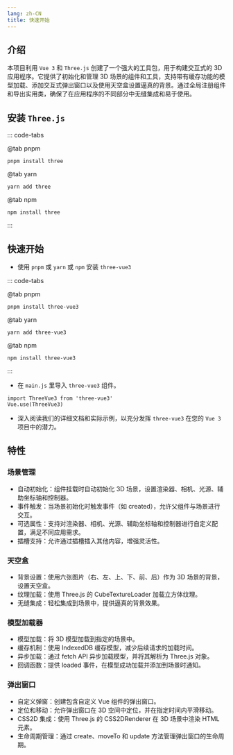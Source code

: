```yaml
---
lang: zh-CN
title: 快速开始
---
```


## 介绍

本项目利用 `Vue 3` 和 `Three.js` 创建了一个强大的工具包，用于构建交互式的 3D 应用程序。它提供了初始化和管理 3D 场景的组件和工具，支持带有缓存功能的模型加载、添加交互式弹出窗口以及使用天空盒设置逼真的背景。通过全局注册组件和导出实用类，确保了在应用程序的不同部分中无缝集成和易于使用。

## 安装 `Three.js`

::: code-tabs

@tab pnpm

```bash:no-line-numbers
pnpm install three
```

@tab yarn

```bash:no-line-numbers
yarn add three
```

@tab npm

```bash:no-line-numbers
npm install three
```

:::

## 快速开始

- 使用 `pnpm` 或 `yarn` 或 `npm` 安装 `three-vue3`

::: code-tabs

@tab pnpm

```bash:no-line-numbers
pnpm install three-vue3
```

@tab yarn

```bash:no-line-numbers
yarn add three-vue3
```

@tab npm

```bash:no-line-numbers
npm install three-vue3
```

:::

- 在 `main.js` 里导入 `three-vue3` 组件。

```js:no-line-numbers
import ThreeVue3 from 'three-vue3'
Vue.use(ThreeVue3)
```

- 深入阅读我们的详细文档和实际示例，以充分发挥 `three-vue3` 在您的 `Vue 3` 项目中的潜力。

## 特性

### 场景管理

- 自动初始化：组件挂载时自动初始化 3D 场景，设置渲染器、相机、光源、辅助坐标轴和控制器。
- 事件触发：当场景初始化时触发事件（如 created），允许父组件与场景进行交互。
- 可选属性：支持对渲染器、相机、光源、辅助坐标轴和控制器进行自定义配置，满足不同应用需求。
- 插槽支持：允许通过插槽插入其他内容，增强灵活性。

### 天空盒

- 背景设置：使用六张图片（右、左、上、下、前、后）作为 3D 场景的背景，设置天空盒。
- 纹理加载：使用 Three.js 的 CubeTextureLoader 加载立方体纹理。
- 无缝集成：轻松集成到场景中，提供逼真的背景效果。

### 模型加载器

- 模型加载：将 3D 模型加载到指定的场景中。
- 缓存机制：使用 IndexedDB 缓存模型，减少后续请求的加载时间。
- 异步加载：通过 fetch API 异步加载模型，并将其解析为 Three.js 对象。
- 回调函数：提供 loaded 事件，在模型成功加载并添加到场景时通知。

### 弹出窗口

- 自定义弹窗：创建包含自定义 Vue 组件的弹出窗口。
- 定位和移动：允许弹出窗口在 3D 空间中定位，并在指定时间内平滑移动。
- CSS2D 集成：使用 Three.js 的 CSS2DRenderer 在 3D 场景中渲染 HTML 元素。
- 生命周期管理：通过 create、moveTo 和 update 方法管理弹出窗口的生命周期。
